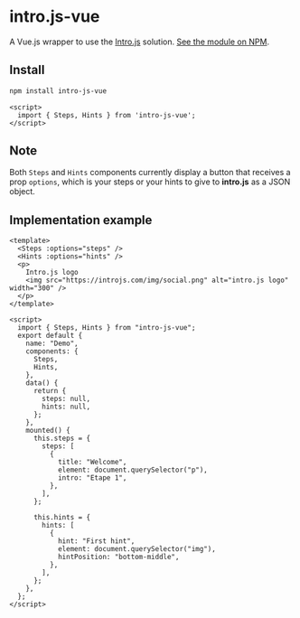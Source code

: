 # intro.js-vue

A Vue.js wrapper to use the [Intro.js](https://introjs.com/) solution.
[See the module on NPM](https://www.npmjs.com/package/intro-js-vue). 

## Install

```bash
npm install intro-js-vue
```

```vue
<script>
  import { Steps, Hints } from 'intro-js-vue';
</script>
```

## Note

Both `Steps` and `Hints` components currently display a button that receives a prop `options`, which is your steps or your hints to give to **intro.js** as a JSON object.

## Implementation example

```vue
<template>
  <Steps :options="steps" />
  <Hints :options="hints" />
  <p>
    Intro.js logo
    <img src="https://introjs.com/img/social.png" alt="intro.js logo" width="300" />
  </p>
</template>

<script>
  import { Steps, Hints } from "intro-js-vue";
  export default {
    name: "Demo",
    components: {
      Steps,
      Hints,
    },
    data() {
      return {
        steps: null,
        hints: null,
      };
    },
    mounted() {
      this.steps = {
        steps: [
          {
            title: "Welcome",
            element: document.querySelector("p"),
            intro: "Etape 1",
          },
        ],
      };
      
      this.hints = {
        hints: [
          {
            hint: "First hint",
            element: document.querySelector("img"),
            hintPosition: "bottom-middle",
          },
        ],
      };
    },
  };
</script>
```
